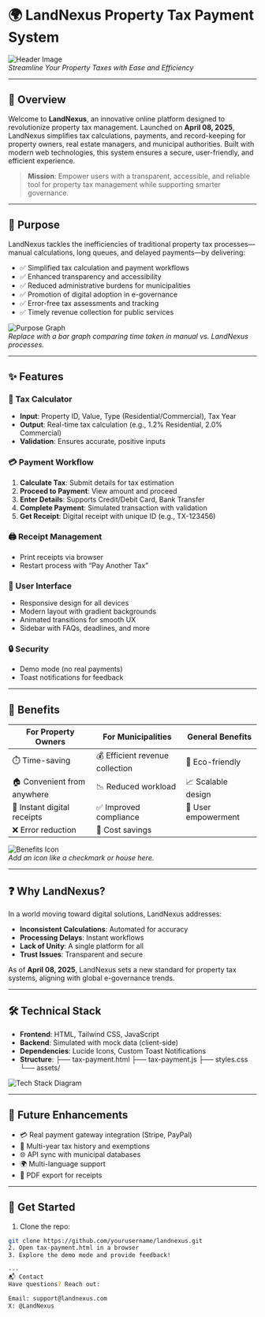 # 🌍 LandNexus Property Tax Payment System

![Header Image](https://via.placeholder.com/1200x300.png?text=LandNexus+Property+Tax+Payment+System)  
*Streamline Your Property Taxes with Ease and Efficiency*

---

## 📖 Overview

Welcome to **LandNexus**, an innovative online platform designed to revolutionize property tax management. Launched on **April 08, 2025**, LandNexus simplifies tax calculations, payments, and record-keeping for property owners, real estate managers, and municipal authorities. Built with modern web technologies, this system ensures a secure, user-friendly, and efficient experience.

> **Mission**: Empower users with a transparent, accessible, and reliable tool for property tax management while supporting smarter governance.

---

## 🎯 Purpose

LandNexus tackles the inefficiencies of traditional property tax processes—manual calculations, long queues, and delayed payments—by delivering:

- ✅ Simplified tax calculation and payment workflows  
- ✅ Enhanced transparency and accessibility  
- ✅ Reduced administrative burdens for municipalities  
- ✅ Promotion of digital adoption in e-governance  
- ✅ Error-free tax assessments and tracking  
- ✅ Timely revenue collection for public services  

![Purpose Graph](https://via.placeholder.com/600x200.png?text=Graph:+Manual+vs+Digital+Tax+Processes)  
*Replace with a bar graph comparing time taken in manual vs. LandNexus processes.*

---

## ✨ Features

### 🧮 Tax Calculator
- **Input**: Property ID, Value, Type (Residential/Commercial), Tax Year  
- **Output**: Real-time tax calculation (e.g., 1.2% Residential, 2.0% Commercial)  
- **Validation**: Ensures accurate, positive inputs  

### 💳 Payment Workflow
1. **Calculate Tax**: Submit details for tax estimation  
2. **Proceed to Payment**: View amount and proceed  
3. **Enter Details**: Supports Credit/Debit Card, Bank Transfer  
4. **Complete Payment**: Simulated transaction with validation  
5. **Get Receipt**: Digital receipt with unique ID (e.g., TX-123456)  

### 🖨️ Receipt Management
- Print receipts via browser  
- Restart process with “Pay Another Tax”  

### 🎨 User Interface
- Responsive design for all devices  
- Modern layout with gradient backgrounds  
- Animated transitions for smooth UX  
- Sidebar with FAQs, deadlines, and more  

### 🔒 Security
- Demo mode (no real payments)  
- Toast notifications for feedback  

---

## 🚀 Benefits

| **For Property Owners**         | **For Municipalities**         | **General Benefits**          |
|---------------------------------|--------------------------------|-------------------------------|
| ⏱️ Time-saving                  | 💰 Efficient revenue collection| 🌱 Eco-friendly              |
| 🏠 Convenient from anywhere     | 📉 Reduced workload            | 📈 Scalable design           |
| 🧾 Instant digital receipts     | ✅ Improved compliance         | 🙌 User empowerment          |
| ❌ Error reduction              | 💸 Cost savings                |                               |

![Benefits Icon](https://via.placeholder.com/100x100.png?text=Benefits+Icon)  
*Add an icon like a checkmark or house here.*

---

## ❓ Why LandNexus?

In a world moving toward digital solutions, LandNexus addresses:  
- **Inconsistent Calculations**: Automated for accuracy  
- **Processing Delays**: Instant workflows  
- **Lack of Unity**: A single platform for all  
- **Trust Issues**: Transparent and secure  

As of **April 08, 2025**, LandNexus sets a new standard for property tax systems, aligning with global e-governance trends.

---

## 🛠️ Technical Stack

- **Frontend**: HTML, Tailwind CSS, JavaScript  
- **Backend**: Simulated with mock data (client-side)  
- **Dependencies**: Lucide Icons, Custom Toast Notifications  
- **Structure**:
├── tax-payment.html
├── tax-payment.js
├── styles.css
└── assets/

![Tech Stack Diagram](https://via.placeholder.com/400x200.png?text=Tech+Stack+Flowchart)  


---

## 🔮 Future Enhancements

- 💳 Real payment gateway integration (Stripe, PayPal)  
- 📅 Multi-year tax history and exemptions  
- 🌐 API sync with municipal databases  
- 🌍 Multi-language support  
- 📑 PDF export for receipts  

---

## 🏁 Get Started

1. Clone the repo:  
 ```bash
 git clone https://github.com/yourusername/landnexus.git
2. Open tax-payment.html in a browser
3. Explore the demo mode and provide feedback!

---
📬 Contact
Have questions? Reach out:

Email: support@landnexus.com
X: @LandNexus
